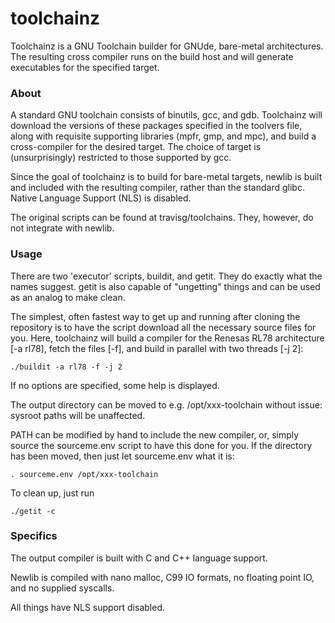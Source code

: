 # toolchainz
Toolchainz is a GNU Toolchain builder for GNUde, bare-metal architectures. The resulting cross compiler runs on the build host and will generate executables for the specified target.

### About

A standard GNU toolchain consists of binutils, gcc, and gdb. Toolchainz will download the versions of these packages specified in the toolvers file, along with requisite supporting libraries (mpfr, gmp, and mpc), and build a cross-compiler for the desired target. The choice of target is (unsurprisingly) restricted to those supported by gcc.

Since the goal of toolchainz is to build for bare-metal targets, newlib is built and included with the resulting compiler, rather than the standard glibc. Native Language Support (NLS) is disabled.

The original scripts can be found at travisg/toolchains. They, however, do not integrate with newlib.

### Usage

There are two 'executor' scripts, buildit, and getit. They do exactly what the names suggest. getit is also capable of "ungetting" things and can be used as an analog to make clean.

The simplest, often fastest way to get up and running after cloning the repository is to have the script download all the necessary source files for you. Here, toolchainz will build a compiler for the Renesas RL78 architecture [-a rl78], fetch the files [-f], and build in parallel with two threads [-j 2]:

	./buildit -a rl78 -f -j 2

If no options are specified, some help is displayed.

The output directory can be moved to e.g. /opt/xxx-toolchain without issue: sysroot paths will be unaffected.

PATH can be modified by hand to include the new compiler, or, simply source the sourceme.env script to have this done for you. If the directory has been moved, then just let sourceme.env what it is:

	. sourceme.env /opt/xxx-toolchain

To clean up, just run

	./getit -c

### Specifics

The output compiler is built with C and C++ language support.

Newlib is compiled with nano malloc, C99 IO formats, no floating point IO, and no supplied syscalls.

All things have NLS support disabled.


